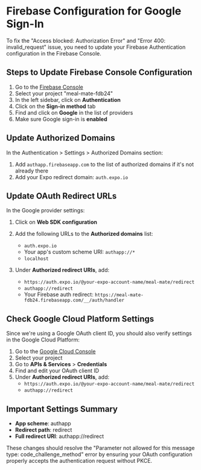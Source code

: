 # Firebase Configuration for Google Sign-In

To fix the "Access blocked: Authorization Error" and "Error 400: invalid_request" issue, you need to update your Firebase Authentication configuration in the Firebase Console.

## Steps to Update Firebase Console Configuration

1. Go to the [Firebase Console](https://console.firebase.google.com/)
2. Select your project "meal-mate-fdb24"
3. In the left sidebar, click on **Authentication**
4. Click on the **Sign-in method** tab
5. Find and click on **Google** in the list of providers
6. Make sure Google sign-in is **enabled**

## Update Authorized Domains

In the Authentication > Settings > Authorized Domains section:

1. Add `authapp.firebaseapp.com` to the list of authorized domains if it's not already there
2. Add your Expo redirect domain: `auth.expo.io`

## Update OAuth Redirect URLs

In the Google provider settings:

1. Click on **Web SDK configuration**
2. Add the following URLs to the **Authorized domains** list:
   - `auth.expo.io`
   - Your app's custom scheme URI: `authapp://*`
   - `localhost`

3. Under **Authorized redirect URIs**, add:
   - `https://auth.expo.io/@your-expo-account-name/meal-mate/redirect`
   - `authapp://redirect`
   - Your Firebase auth redirect: `https://meal-mate-fdb24.firebaseapp.com/__/auth/handler`

## Check Google Cloud Platform Settings

Since we're using a Google OAuth client ID, you should also verify settings in the Google Cloud Platform:

1. Go to the [Google Cloud Console](https://console.cloud.google.com/)
2. Select your project
3. Go to **APIs & Services** > **Credentials**
4. Find and edit your OAuth client ID
5. Under **Authorized redirect URIs**, add:
   - `https://auth.expo.io/@your-expo-account-name/meal-mate/redirect`
   - `authapp://redirect`

## Important Settings Summary

- **App scheme**: authapp
- **Redirect path**: redirect
- **Full redirect URI**: authapp://redirect

These changes should resolve the "Parameter not allowed for this message type: code_challenge_method" error by ensuring your OAuth configuration properly accepts the authentication request without PKCE.